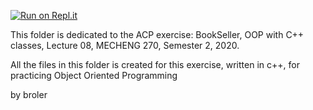 [![Run on Repl.it](https://repl.it/badge/github/Br0ler/ACP)](https://repl.it/github/Br0ler/ACP)


This folder is dedicated to the ACP exercise: BookSeller, OOP with C++ classes, 
Lecture 08, MECHENG 270, Semester 2, 2020.

All the files in this folder is created for this exercise, written in c++, 
for practicing Object Oriented Programming

by broler
